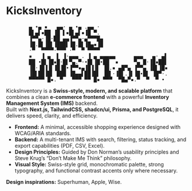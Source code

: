 # KicksInventory

<div align="center">
<pre>
▄ •▄ ▪   ▄▄· ▄ •▄ .▄▄ ·                      
█▌▄▌▪██ ▐█ ▌▪█▌▄▌▪▐█ ▀.                      
▐▀▀▄·▐█·██ ▄▄▐▀▀▄·▄▀▀▀█▄                     
▐█.█▌▐█▌▐███▌▐█.█▌▐█▄▪▐█                     
·▀  ▀▀▀▀·▀▀▀ ·▀  ▀ ▀▀▀▀                      
▪   ▐ ▄  ▌ ▐·▄▄▄ . ▐ ▄ ▄▄▄▄▄      ▄▄▄   ▄· ▄▌
██ •█▌▐█▪█·█▌▀▄.▀·•█▌▐█•██  ▪     ▀▄ █·▐█▪██▌
▐█·▐█▐▐▌▐█▐█•▐▀▀▪▄▐█▐▐▌ ▐█.▪ ▄█▀▄ ▐▀▀▄ ▐█▌▐█▪
▐█▌██▐█▌ ███ ▐█▄▄▌██▐█▌ ▐█▌·▐█▌.▐▌▐█•█▌ ▐█▀·.
▀▀▀▀▀ █▪. ▀   ▀▀▀ ▀▀ █▪ ▀▀▀  ▀█▄▀▪.▀  ▀  ▀ • 
</pre>


</div>

KicksInventory is a **Swiss-style, modern, and scalable platform** that combines a clean **e-commerce frontend** with a powerful **Inventory Management System (IMS)** backend.  
Built with **Next.js, TailwindCSS, shadcn/ui, Prisma, and PostgreSQL**, it delivers speed, clarity, and efficiency.

- **Frontend:** A minimal, accessible shopping experience designed with WCAG/ARIA standards.  
- **Backend:** A multi-tenant IMS with search, filtering, status tracking, and export capabilities (PDF, CSV, Excel).  
- **Design Principles:** Guided by Don Norman’s usability principles and Steve Krug’s “Don’t Make Me Think” philosophy.  
- **Visual Style:** Swiss-style grid, monochromatic palette, strong typography, and functional contrast accents only where necessary.  

**Design inspirations:** Superhuman, Apple, Wise.  
